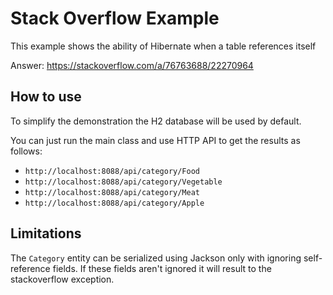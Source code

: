 # Stack Overflow Example

This example shows the ability of Hibernate when a table references itself

Answer: https://stackoverflow.com/a/76763688/22270964

## How to use

To simplify the demonstration the H2 database will be used by default.

You can just run the main class and use HTTP API to get the results as follows:

- `http://localhost:8088/api/category/Food`
- `http://localhost:8088/api/category/Vegetable`
- `http://localhost:8088/api/category/Meat`
- `http://localhost:8088/api/category/Apple`

## Limitations

The `Category` entity can be serialized using Jackson only with ignoring self-reference fields.
If these fields aren't ignored it will result to the stackoverflow exception. 
